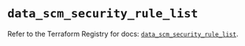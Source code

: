 # `data_scm_security_rule_list`

Refer to the Terraform Registry for docs: [`data_scm_security_rule_list`](https://registry.terraform.io/providers/paloaltonetworks/scm/1.0.2/docs/data-sources/security_rule_list).
